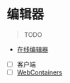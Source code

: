 # 编辑器

> TODO

- [在线编辑器](https://editor.advjs.org)
- [ ] 客户端
- [ ] [WebContainers](https://webcontainers.io/)
